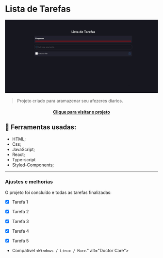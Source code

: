 # Lista de Tarefas

<!---Esses são exemplos. Veja https://shields.io para outras pessoas ou para personalizar este conjunto de escudos. Você pode querer incluir dependências, status do projeto e informações de licença aqui--->

<img src="src/assets/lista-de-tarefas.JPG" alt="Doctor Care">

>Projeto criado para aramazenar seu afezeres diarios.


<h4 align="center"><a href="https://projeto-06-lista-de-tarefas.netlify.app/" target="_blank">Clique para visitar o projeto</a></h4>

## 🚀  Ferramentas usadas:

- HTML;
- Css;
- JavaScript;
- React;
- Type-script
- Styled-Components;


---

### Ajustes e melhorias

O projeto foi concluído e todas as tarefas finalizadas:

- [x] Tarefa 1
- [x] Tarefa 2
- [x] Tarefa 3
- [x] Tarefa 4
- [x] Tarefa 5


* Compatível `<Windows / Linux / Mac>`." alt="Doctor Care">

<br>

